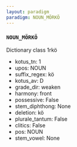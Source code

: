 ```yaml
---
layout: paradigm
paradigm: NOUN_MÖRKÖ
---
```

### ` NOUN_MÖRKÖ `

Dictionary class 1rkö
* kotus_tn: 1
* upos: NOUN
* suffix_regex: kö
* kotus_av: D
* grade_dir: weaken
* harmony: front
* possessive: False
* stem_diphthong: None
* deletion: kö
* plurale_tantum: False
* clitics: False
* pos: NOUN
* stem_vowel: None
